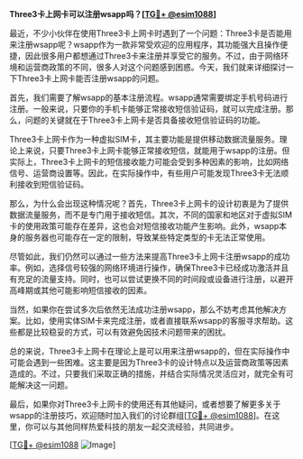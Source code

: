**Three3卡上网卡可以注册wsapp吗？[[TG💪+ @esim1088](https://t.me/s/esim1088)]**

最近，不少小伙伴在使用Three3卡上网卡时遇到了一个问题：Three3卡是否能用来注册wsapp呢？wsapp作为一款非常受欢迎的应用程序，其功能强大且操作便捷，因此很多用户都想通过Three3卡来注册并享受它的服务。不过，由于网络环境和运营商政策的不同，很多人对这个问题感到困惑。今天，我们就来详细探讨一下Three3卡上网卡能否注册wsapp的问题。

首先，我们需要了解wsapp的基本注册流程。wsapp通常需要绑定手机号码进行注册。一般来说，只要你的手机卡能够正常接收短信验证码，就可以完成注册。那么，问题的关键就在于Three3卡上网卡是否具备接收短信验证码的功能。

Three3卡上网卡作为一种虚拟SIM卡，其主要功能是提供移动数据流量服务。理论上来说，只要Three3卡上网卡能够正常接收短信，就能用于wsapp的注册。但实际上，Three3卡上网卡的短信接收能力可能会受到多种因素的影响，比如网络信号、运营商设置等。因此，在实际操作中，有些用户可能发现Three3卡无法顺利接收到短信验证码。

那么，为什么会出现这种情况呢？首先，Three3卡上网卡的设计初衷是为了提供数据流量服务，而不是专门用于接收短信。其次，不同的国家和地区对于虚拟SIM卡的使用政策可能存在差异，这也会对短信接收功能产生影响。此外，wsapp本身的服务器也可能存在一定的限制，导致某些特定类型的卡无法正常使用。

尽管如此，我们仍然可以通过一些方法来提高Three3卡上网卡注册wsapp的成功率。例如，选择信号较强的网络环境进行操作，确保Three3卡已经成功激活并且有充足的流量支持。同时，也可以尝试更换不同的时间段或设备进行注册，以避开高峰期或其他可能影响短信接收的因素。

当然，如果你在尝试多次后依然无法成功注册wsapp，那么不妨考虑其他解决方案。比如，使用实体SIM卡来完成注册，或者直接联系wsapp的客服寻求帮助。这些都是比较稳妥的方式，可以有效避免因技术问题带来的困扰。

总的来说，Three3卡上网卡在理论上是可以用来注册wsapp的，但在实际操作中可能会遇到一些困难。这主要是因为Three3卡的设计特点以及运营商政策等因素造成的。不过，只要我们采取正确的措施，并结合实际情况灵活应对，就完全有可能解决这一问题。

最后，如果你对Three3卡上网卡的使用还有其他疑问，或者想要了解更多关于wsapp的注册技巧，欢迎随时加入我们的讨论群组[[TG💪+ @esim1088](https://t.me/s/esim1088)]。在这里，你可以与其他同样热爱科技的朋友一起交流经验，共同进步。

[[TG💪+ @esim1088](https://t.me/s/esim1088) ![Image](https://i.postimg.cc/4NQfJmqS/Snipaste-2025-05-13-00-14-12.png)]